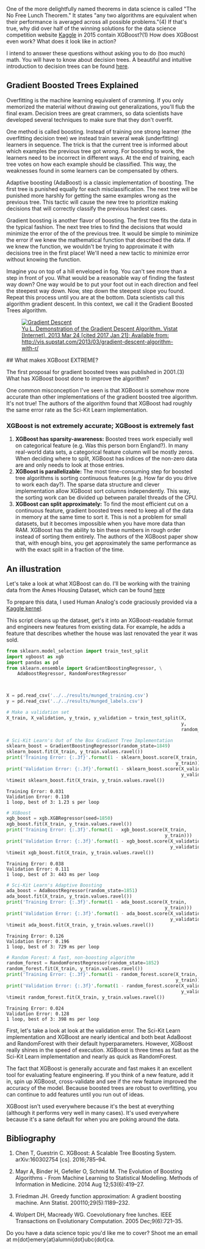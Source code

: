
One of the more delightfully named theorems in data science is called "The No Free Lunch Theorem." It states "any two algorithms are equivalent when their performance is averaged across all possible problems."(4) If that's true, why did over half of the winning solutions for the data science competition website [Kaggle](https://www.kaggle.com) in 2015 contain XGBoost?(1) How does XGBoost even work? What does it look like in action?

I intend to answer these questions without asking you to do (too much) math. You will have to know about decision trees. A beautiful and intuitive introduction to decision trees can be found [here](http://www.r2d3.us/visual-intro-to-machine-learning-part-1/).

## Gradient Boosted Trees Explained

Overfitting is the machine learning equivalent of cramming. If you only memorized the material without drawing out generalizations, you'll flub the final exam. Decision trees are great crammers, so data scientists have developed several techniques to make sure that they don't overfit.

One method is called boosting. Instead of training one strong learner (the overfitting decision tree) we instead train several weak (underfitting) learners in sequence. The trick is that the current tree is informed about which examples the previous tree got wrong. For boosting to work, the learners need to be incorrect in different ways. At the end of training, each tree votes on how each example should be classified. This way, the weaknesses found in some learners can be compensated by others. 

Adaptive boosting (AdaBoost) is a classic implementation of boosting. The first tree is punished equally for each misclassification. The next tree will be punished more harshly for getting the same examples wrong as the previous tree. This tactic will cause the new tree to prioritize making decisions that will correctly classify the previous hardest cases.

Gradient boosting is another flavor of boosting. The first tree fits the data in the typical fashion. The next tree tries to find the decisions that would minimize the error of the of the previous tree. It would be simple to minimize the error if we knew the mathematical function that described the data. If we knew the function, we wouldn't be trying to approximate it with decisions tree in the first place! We'll need a new tactic to minimize error without knowing the function.

Imagine you on top of a hill enveloped in fog. You can't see more than a step in front of you. What would be a reasonable way of finding the fastest way down? One way would be to put your foot out in each direction and feel the steepest way down. Now, step down the steepest slope you found. Repeat this process until you are at the bottom. Data scientists call this algorithm gradient descent. In this context, we call it the Gradient Boosted Trees algorithm.

<a href="http://vis.supstat.com/2013/03/gradient-descent-algorithm-with-r/">
<figure>
    <img src='{{ site.baseurl }}/assets/gradient_descent.gif' alt='Gradient Descent' />
    <figcaption>Yu L. Demonstration of the Gradient Descent Algorithm. Vistat [Internet]. 2013 Mar 24 [cited 2017 Jan 21]; Available from: http://vis.supstat.com/2013/03/gradient-descent-algorithm-with-r/</figcaption>
</figure>
</a>
## What makes XGBoost EXTREME?

The first proposal for gradient boosted trees was published in 2001.(3) What has XGBoost boost done to improve the algorithm?

One common misconception I've seen is that XGBoost is somehow more accurate than other implementations of the gradient boosted tree algorithm. It's not true! The authors of the algorithm found that XGBoost had roughly the same error rate as the Sci-Kit Learn implementation.

### XGBoost is not extremely accurate; XGBoost is extremely fast

1. **XGBoost has sparsity-awareness:** Boosted trees work especially well on categorical feature (e.g. Was this person born England?). In many real-world data sets, a categorical feature column will be mostly zeros. When deciding where to split, XGBoost has indices of the non-zero data are and only needs to look at those entries.
2. **XGBoost is parallelizable:** The most time-consuming step for boosted tree algorithms is sorting continuous features (e.g. How far do you drive to work each day?). The sparse data structure and clever implementation allow XGBoost sort columns independently. This way, the sorting work can be divided up between parallel threads of the CPU. 
3. **XGBoost can split approximately:** To find the most efficient cut on a continuous feature, gradient boosted trees need to keep all of the data in memory at the same time to sort it. This is not a problem for small datasets, but it becomes impossible when you have more data than RAM. XGBoost has the ability to bin these numbers in rough order instead of sorting them entirely. The authors of the XGBoost paper show that, with enough bins, you get approximately the same performance as with the exact split in a fraction of the time.

## An illustration

Let's take a look at what XGBoost can do. I'll be working with the training data from the Ames Housing Dataset, which can be found [here](https://www.kaggle.com/c/house-prices-advanced-regression-techniques)

To prepare this data, I used Human Analog's code graciously provided via a [Kaggle kernel](https://www.kaggle.com/humananalog/house-prices-advanced-regression-techniques/xgboost-lasso/code).  

This script cleans up the dataset, get's it into an XGBoost-readable format and engineers new features from existing data. For example, he adds a feature that describes whether the house was last renovated the year it was sold.


```python
from sklearn.model_selection import train_test_split
import xgboost as xgb
import pandas as pd
from sklearn.ensemble import GradientBoostingRegressor, \
    AdaBoostRegressor, RandomForestRegressor



X = pd.read_csv('../../results/munged_training.csv')
y = pd.read_csv('../../results/munged_labels.csv')

# Make a validation set
X_train, X_validation, y_train, y_validation = train_test_split(X, 
                                                                y, 
                                                                random_state=1848)
```

```python
# Sci-Kit Learn's Out of the Box Gradient Tree Implementation
sklearn_boost = GradientBoostingRegressor(random_state=1849)
sklearn_boost.fit(X_train, y_train.values.ravel())
print('Training Error: {:.3f}'.format(1 - sklearn_boost.score(X_train, 
                                                              y_train)))
print('Validation Error: {:.3f}'.format(1 - sklearn_boost.score(X_validation, 
                                                                y_validation)))
%timeit sklearn_boost.fit(X_train, y_train.values.ravel())
```

    Training Error: 0.031
    Validation Error: 0.110
    1 loop, best of 3: 1.23 s per loop



```python
# XGBoost
xgb_boost = xgb.XGBRegressor(seed=1850)
xgb_boost.fit(X_train, y_train.values.ravel())
print('Training Error: {:.3f}'.format(1 - xgb_boost.score(X_train, 
                                                          y_train)))
print('Validation Error: {:.3f}'.format(1 - xgb_boost.score(X_validation, 
                                                            y_validation)))
%timeit xgb_boost.fit(X_train, y_train.values.ravel())
```

    Training Error: 0.038
    Validation Error: 0.111
    1 loop, best of 3: 443 ms per loop



```python
# Sci-Kit Learn's Adaptive Boosting
ada_boost = AdaBoostRegressor(random_state=1851)
ada_boost.fit(X_train, y_train.values.ravel())
print('Training Error: {:.3f}'.format(1 - ada_boost.score(X_train, 
                                                          y_train)))
print('Validation Error: {:.3f}'.format(1 - ada_boost.score(X_validation, 
                                                            y_validation)))
%timeit ada_boost.fit(X_train, y_train.values.ravel())
```

    Training Error: 0.126
    Validation Error: 0.196
    1 loop, best of 3: 729 ms per loop



```python
# Random Forest: A fast, non-boosting algorithm
random_forest = RandomForestRegressor(random_state=1852)
random_forest.fit(X_train, y_train.values.ravel())
print('Training Error: {:.3f}'.format(1 - random_forest.score(X_train, 
                                                              y_train)))
print('Validation Error: {:.3f}'.format(1 - random_forest.score(X_validation, 
                                                                y_validation)))
%timeit random_forest.fit(X_train, y_train.values.ravel())
```

    Training Error: 0.024
    Validation Error: 0.128
    1 loop, best of 3: 398 ms per loop


First, let's take a look at look at the validation error. The Sci-Kit Learn implementation and XGBoost are nearly identical and both beat AdaBoost and RandomForest with their default hyperparameters. However, XGBoost really shines in the speed of execution. XGBoost is three times as fast as the Sci-Kit Learn implementation and nearly as quick as RandomForest.

The fact that XGBoost is generally accurate and fast makes it an excellent tool for evaluating feature engineering. If you think of a new feature, add it in, spin up XGBoost, cross-validate and see if the new feature improved the accuracy of the model. Because boosted trees are robust to overfitting, you can continue to add features until you run out of ideas. 

XGBoost isn't used everywhere because it's the best at everything (although it performs very well in many cases). It's used everywhere because it's a sane default for when you are poking around the data.

## Bibliography

1. Chen T, Guestrin C. XGBoost: A Scalable Tree Boosting System. arXiv:160302754 [cs]. 2016;785–94. 

2. Mayr A, Binder H, Gefeller O, Schmid M. The Evolution of Boosting Algorithms - From Machine Learning to Statistical Modelling. Methods of Information in Medicine. 2014 Aug 12;53(6):419–27.

3. Friedman JH. Greedy function approximation: A gradient boosting machine. Ann Statist. 200110;29(5):1189–232.

4. Wolpert DH, Macready WG. Coevolutionary free lunches. IEEE Transactions on Evolutionary Computation. 2005 Dec;9(6):721–35. 




Do you have a data science topic you'd like me to cover? Shoot me an email at m{dot}emery{at}alumni{dot}ubc{dot}ca.
